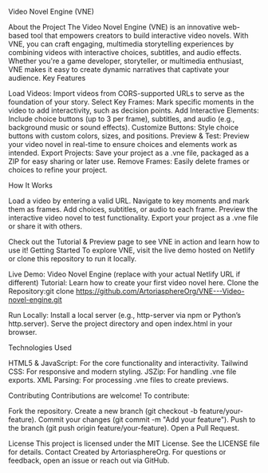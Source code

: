 Video Novel Engine (VNE)


About the Project
The Video Novel Engine (VNE) is an innovative web-based tool that empowers creators to build interactive video novels. With VNE, you can craft engaging, multimedia storytelling experiences by combining videos with interactive choices, subtitles, and audio effects. Whether you're a game developer, storyteller, or multimedia enthusiast, VNE makes it easy to create dynamic narratives that captivate your audience.
Key Features

Load Videos: Import videos from CORS-supported URLs to serve as the foundation of your story.
Select Key Frames: Mark specific moments in the video to add interactivity, such as decision points.
Add Interactive Elements: Include choice buttons (up to 3 per frame), subtitles, and audio (e.g., background music or sound effects).
Customize Buttons: Style choice buttons with custom colors, sizes, and positions.
Preview & Test: Preview your video novel in real-time to ensure choices and elements work as intended.
Export Projects: Save your project as a .vne file, packaged as a ZIP for easy sharing or later use.
Remove Frames: Easily delete frames or choices to refine your project.

How It Works

Load a video by entering a valid URL.
Navigate to key moments and mark them as frames.
Add choices, subtitles, or audio to each frame.
Preview the interactive video novel to test functionality.
Export your project as a .vne file or share it with others.

Check out the Tutorial & Preview page to see VNE in action and learn how to use it!
Getting Started
To explore VNE, visit the live demo hosted on Netlify or clone this repository to run it locally.

Live Demo: Video Novel Engine (replace with your actual Netlify URL if different)
Tutorial: Learn how to create your first video novel here.
Clone the Repository:git clone https://github.com/ArtoriasphereOrg/VNE---Video-novel-engine.git


Run Locally:
Install a local server (e.g., http-server via npm or Python’s http.server).
Serve the project directory and open index.html in your browser.



Technologies Used

HTML5 & JavaScript: For the core functionality and interactivity.
Tailwind CSS: For responsive and modern styling.
JSZip: For handling .vne file exports.
XML Parsing: For processing .vne files to create previews.

Contributing
Contributions are welcome! To contribute:

Fork the repository.
Create a new branch (git checkout -b feature/your-feature).
Commit your changes (git commit -m "Add your feature").
Push to the branch (git push origin feature/your-feature).
Open a Pull Request.

License
This project is licensed under the MIT License. See the LICENSE file for details.
Contact
Created by ArtoriasphereOrg. For questions or feedback, open an issue or reach out via GitHub.
